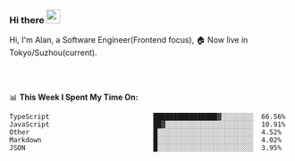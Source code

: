 ### Hi there <img src="https://media.giphy.com/media/hvRJCLFzcasrR4ia7z/giphy.gif" width="25px">

<!-- ![visitors](https://visitor-badge.glitch.me/badge?page_id=dislfyer.dislfyer) -->

Hi, I'm Alan, a Software Engineer(Frontend focus), 🏠 Now live in Tokyo/Suzhou(current).

<br/>
<br/>

📊 **This Week I Spent My Time On:**


<!--START_SECTION:waka-->

```text
TypeScript                          ████████████████▓░░░░░░░░  66.56%
JavaScript                          ██▓░░░░░░░░░░░░░░░░░░░░░░  10.91%
Other                               █░░░░░░░░░░░░░░░░░░░░░░░░  4.52%
Markdown                            █░░░░░░░░░░░░░░░░░░░░░░░░  4.02%
JSON                                █░░░░░░░░░░░░░░░░░░░░░░░░  3.95%
```

<!--END_SECTION:waka-->

<!--
**About Me:**
 -->
